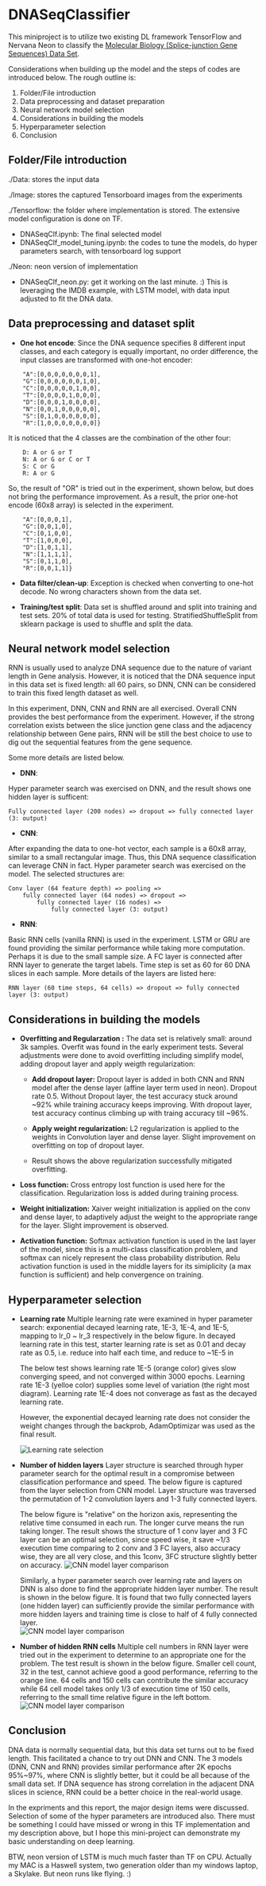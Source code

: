 # DNASeqClassifier

This miniproject is to utilize two existing DL framework TensorFlow and Nervana Neon to classify the [Molecular Biology (Splice-junction Gene Sequences) Data Set](https://archive.ics.uci.edu/ml/datasets/Molecular+Biology+%28Splice-junction+Gene+Sequences%29).

Considerations when building up the model and the steps of codes are introduced below. The rough outline is: 
1. Folder/File introduction
2. Data preprocessing and dataset preparation 
3. Neural network model selection
4. Considerations in building the models
5. Hyperparameter selection
6. Conclusion

## Folder/File introduction
./Data: stores the input data

./Image: stores the captured Tensorboard images from the experiments

./Tensorflow: the folder where implementation is stored. The extensive model configuration is done on TF. 
* DNASeqClf.ipynb: The final selected model
* DNASeqClf_model_tuning.ipynb: the codes to tune the models, do hyper parameters search, with tensorboard log support

./Neon: neon version of implementation
* DNASeqClf_neon.py: get it working on the last minute. :) This is leveraging the IMDB example, with LSTM model, with data input adjusted to fit the DNA data. 

## Data preprocessing and dataset split
* **One hot encode**: Since the DNA sequence specifies 8 different input classes, and each category is equally important, no order difference, the input classes are transformed with one-hot encoder:
```
	"A":[0,0,0,0,0,0,0,1],
	"G":[0,0,0,0,0,0,1,0],
	"C":[0,0,0,0,0,1,0,0],
	"T":[0,0,0,0,1,0,0,0],
	"D":[0,0,0,1,0,0,0,0],
	"N":[0,0,1,0,0,0,0,0],
	"S":[0,1,0,0,0,0,0,0],
	"R":[1,0,0,0,0,0,0,0]}
```
It is noticed that the 4 classes are the combination of the other four: 
```
	D: A or G or T 
	N: A or G or C or T 
	S: C or G 
	R: A or G
```
So, the result of "OR" is tried out in the experiment, shown below, but does not bring the performance improvement. As a result, the prior one-hot encode (60x8 array) is selected in the experiment.
```
	"A":[0,0,0,1],
	"G":[0,0,1,0],
	"C":[0,1,0,0],
	"T":[1,0,0,0],
	"D":[1,0,1,1],
	"N":[1,1,1,1],
	"S":[0,1,1,0],
	"R":[0,0,1,1]}
```

* **Data filter/clean-up**: Exception is checked when converting to one-hot decode. No wrong characters shown from the data set.

* **Training/test split**: Data set is shuffled around and split into training and test sets. 20% of total data is used for testing. 
StratifiedShuffleSplit from sklearn package is used to shuffle and split the data.

## Neural network model selection

RNN is usually used to analyze DNA sequence due to the nature of variant length in Gene analysis. However, it is noticed that the DNA sequence input in this data set is fixed length: all 60 pairs, so DNN, CNN can be considered to train this fixed length dataset as well. 

In this experiment, DNN, CNN and RNN are all exercised. Overall CNN provides the best performance from the experiment. However, if the strong correlation exists between the slice junction gene class and the adjacency relationship between Gene pairs, RNN will be still the best choice to use to dig out the sequential features from the gene sequence. 

Some more details are listed below. 

* **DNN**: 

Hyper parameter search was exercised on DNN, and the result shows one hidden layer is sufficent: 
```
Fully connected layer (200 nodes) => dropout => fully connected layer (3: output)
```

* **CNN**: 

After expanding the data to one-hot vector, each sample is a 60x8 array, similar to a small rectangular image. Thus, this DNA sequence classification can leverage CNN in fact. Hyper parameter search was exercised on the model. The selected structures are: 
```
Conv layer (64 feature depth) => pooling => 
	fully connected layer (64 nodes) => dropout => 
		fully connected layer (16 nodes) => 
			fully connected layer (3: output)
```

* **RNN**: 

Basic RNN cells (vanilla RNN) is used in the experiment. LSTM or GRU are found providing the similar performance while taking more computation. Perhaps it is due to the small sample size. A FC layer is connected after RNN layer to generate the target labels. Time step is set as 60 for 60 DNA slices in each sample. More details of the layers are listed here: 
```
RNN layer (60 time steps, 64 cells) => dropout => fully connected layer (3: output) 
```

## Considerations in building the models

* **Overfitting and Regularzation :** The data set is relatively small: around 3k samples. Overfit was found in the early experiment tests. Several adjustments were done to avoid overfitting including simplify model, adding dropout layer and apply weigth regularization:

    * **Add dropout layer:** Dropout layer is added in both CNN and RNN model after the dense layer (affine layer term used in neon). Dropout rate 0.5. Without Dropout layer, the test accuracy stuck around ~92% while training accuracy keeps improving. With dropout layer, test accuracy continus climbing up with traing accuracy till ~96%.
    
    * **Apply weight regularization:** L2 regularization is applied to the weights in Convolution layer and dense layer. Slight improvement on overfitting on top of dropout layer. 
    
    * Result shows the above regularization successfully mitigated overfitting. 

* **Loss function:** Cross entropy lost function is used here for the classification. Regularization loss is added during training process. 

* **Weight initialization:** Xaiver weight initialization is applied on the conv and dense layer, to adaptively adjust the weight to the appropriate range for the layer. Slight improvement is observed. 

* **Activation function:** Softmax activation function is used in the last layer of the model, since this is a multi-class classification problem, and softmax can nicely represent the class probability distribution. Relu activation function is used in the middle layers for its simiplicity (a max function is sufficient) and help convergence on training. 


## Hyperparameter selection

* **Learning rate**
	Multiple learning rate were examined in hyper parameter search: exponential decayed learning rate, 1E-3, 1E-4, and 1E-5, mapping to lr_0 ~ lr_3 respectively in the below figure. In decayed learning rate in this test, starter learning rate is set as 0.01 and decay rate as 0.5, i.e. reduce into half each time, and reduce to ~1E-5 in 

	The below test shows learning rate 1E-5 (orange color) gives slow converging speed, and not converged within 3000 epochs. Learning rate 1E-3 (yelloe color) supplies some level of variation (the right most diagram). Learning rate 1E-4 does not converage as fast as the decayed learning rate. 
	
	However, the exponential decayed learning rate does not consider the weight changes through the backprob, AdamOptimizar was used as the final result. 

	![Learning rate selection](https://github.com/QuentinQingLi/DNASeqClassifier/blob/master/Images/Learning_rate_selection.png)

* **Number of hidden layers**
	Layer structure is searched through hyper parameter search for the optimal result in a compromise between classification performance and speed. The below figure is captured from the layer selection from CNN model. Layer structure was traversed the permutation of 1-2 convolution layers and 1-3 fully connected layers. 

	The below figure is "relative" on the horizon axis, representing the relative time consumed in each run. The longer curve means the run taking longer. The result shows the structure of 1 conv layer and 3 FC layer can be an optimal selection, since speed wise, it save \~1/3 execution time comparing to 2 conv and 3 FC layers, also accuracy wise, they are all very close, and this 1conv, 3FC structure slightly better on accuracy.
	![CNN model layer comparison](https://github.com/QuentinQingLi/DNASeqClassifier/blob/master/Images/Accuracy_cnn_model_comparison.png)

	Similarly, a hyper parameter search over learning rate and layers on DNN is also done to find the appropriate hidden layer number. The result is shown in the below figure. It is found that two fully connected layers (one hidden layer) can sufficiently provide the similar performance with more hidden layers and training time is close to half of 4 fully connected layer.  
	![CNN model layer comparison](https://github.com/QuentinQingLi/DNASeqClassifier/blob/master/Images/dnn_hparam_search_full.jpg)

* **Number of hidden RNN cells**
	Multiple cell numbers in RNN layer were tried out in the experiment to determine to an appropriate one for the problem. The test result is shown in the below figure. Smaller cell count, 32 in the test, cannot achieve good a good performance, referring to the orange line. 64 cells and 150 cells can contribute the similar accuracy while 64 cell model takes only 1/3 of execution time of 150 cells, referring to the small time relative figure in the left bottom.
	![CNN model layer comparison](https://github.com/QuentinQingLi/DNASeqClassifier/blob/master/Images/rnn_node_num_selection.jpg)

## Conclusion
DNA data is normally sequential data, but this data set turns out to be fixed length. This facilitated a chance to try out DNN and CNN. The 3 models (DNN, CNN and RNN) provides similar performance after 2K epochs 95%~97%, where CNN is slightly better, but it could be all because of the small data set. If DNA sequence has strong correlation in the adjacent DNA slices in science, RNN could be a better choice in the real-world usage. 

In the expriments and this report, the major design items were discussed. Selection of some of the hyper parameters are introduced also. There must be something I could have missed or wrong in this TF implementation and my description above, but I hope this mini-project can demonstrate my basic understanding on deep learning.  

BTW, neon version of LSTM is much much faster than TF on CPU. Actually my MAC is a Haswell system, two generation older than my windows laptop, a Skylake. But neon runs like flying. :) 
